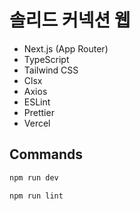 # 솔리드 커넥션 웹

- Next.js (App Router)
- TypeScript
- Tailwind CSS
- Clsx
- Axios
- ESLint
- Prettier
- Vercel

## Commands

```bash
npm run dev

npm run lint
```

